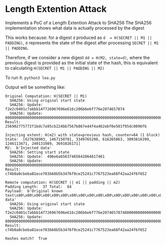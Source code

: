 # Length Extention Attack

Implements a PoC of a Length Extention Attack to SHA256
The SHA256 implementation shows what data is actually processed by the digest

This works because:
for a digest `d` produced as `d  = H(SECRET || M1 || PADDING)`, `d` represents the state of the
digest after processing `SECRET || M1 || PADDING`.

Therefore, if we consider a new digest `dd = H(M2, state=d)`, where the previous digest is provided
as the initial state of the hash, this is equivalent to calculating
`H(SECRET || M1 || PADDING || M2)`

To run it: `python3 lea.py`

Output will be something like:
```
Original Computation: H(SECRET || M1)
  SHA256: Using original start state
  SHA256: Update:  f2e2c0401c7abbb14f726967696e616c206b6e6f776e2074657874
  SHA256: Update:  800000000000000000000000000000000000000000000000000000000000000000000000d8
Result:  256902775772f1bdc7a95cb224bb7567b867e44f4a462ebf0e501f95dc0096fb

Injecting extent: H(m2) with state=previous hash, counter=64 (1 block)
State:  [627638903, 1467150781, 3349765298, 616265063, 3093816399, 1246113471, 240131989, 3691026171]
M2:  b'Injected data'
  SHA256: Setting start state
  SHA256: Update:  496e6a65637465642064617461
  SHA256: Update:  800000000000000000000000000000000000000000000000000000000000000000000000000000000000000000000000000268
Result:  c74b0a0cbeba81ece703b68b5b3476f9ce25241c7767523ea68f42aa24f6f652

Remote computation: H(SECRET || m1 || padding || m2)
Padding Length:  37 Total:  64
Payload:  b'Original known text\x80\x00\x00\x00\x00\x00\x00\x00\x00\x00\x00\x00\x00\x00\x00\x00\x00\x00\x00\x00\x00\x00\x00\x00\x00\x00\x00\x00\x00\x00\x00\x00\x00\x00\x00\x00\xd8Injected data'
  SHA256: Using original start state
  SHA256: Update:  f2e2c0401c7abbb14f726967696e616c206b6e6f776e2074657874800000000000000000000000000000000000000000000000000000000000000000000000d8496e6a65637465642064617461
  SHA256: Update:  800000000000000000000000000000000000000000000000000000000000000000000000000000000000000000000000000268
Result:  c74b0a0cbeba81ece703b68b5b3476f9ce25241c7767523ea68f42aa24f6f652

Hashes match?  True
```
